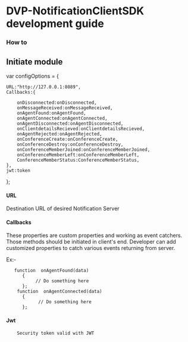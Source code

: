 # DVP-NotificationClientSDK development guide

### How to
## Initiate module
var configOptions =
{

    URL:"http://127.0.0.1:8089",
    Callbacks:{
    
        onDisconnected:onDisconnected,
        onMessageReceived:onMessageReceived,
        onAgentFound:onAgentFound,
        onAgentConnected:onAgentConnected,
        onAgentDisconnected:onAgentDisconnected,
        onClientdetailsRecieved:onClientdetailsRecieved,
        onAgentRejected:onAgentRejected,
        onConferenceCreate:onConferenceCreate,
        onConferenceDestroy:onConferenceDestroy,
        onConferenceMemberJoined:onConferenceMemberJoined,
        onConferenceMemberLeft:onConferenceMemberLeft,
        ConferenceMemberStatus:ConferenceMemberStatus,
    },
    jwt:token
};

#### URL 
Destination URL of desired Notification Server

#### Callbacks 
These properties are custom properties and working as event catchers. Those methods should be initiated in client's end.
Developer can add customized properties to catch various events returning from server.

Ex:-

       function  onAgentFound(data)
          {
               // Do something here
          };
        function  onAgentConnected(data)
          {
                // Do something here
          };

 #### Jwt
        Security token valid with JWT

